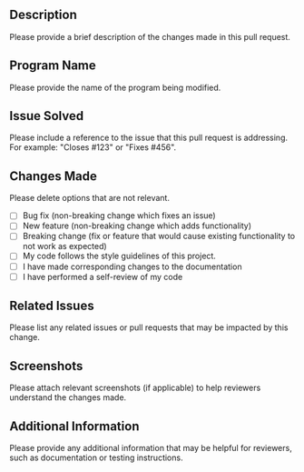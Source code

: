 ## Description

Please provide a brief description of the changes made in this pull request.

## Program Name

Please provide the name of the program being modified.

## Issue Solved

Please include a reference to the issue that this pull request is addressing. For example: "Closes #123" or "Fixes #456".

## Changes Made

Please delete options that are not relevant.

- [ ] Bug fix (non-breaking change which fixes an issue)
- [ ] New feature (non-breaking change which adds functionality)
- [ ] Breaking change (fix or feature that would cause existing functionality to not work as expected)
- [ ] My code follows the style guidelines of this project.
- [ ] I have made corresponding changes to the documentation
- [ ] I have performed a self-review of my code

## Related Issues

Please list any related issues or pull requests that may be impacted by this change.

## Screenshots

Please attach relevant screenshots (if applicable) to help reviewers understand the changes made.

## Additional Information

Please provide any additional information that may be helpful for reviewers, such as documentation or testing instructions.
